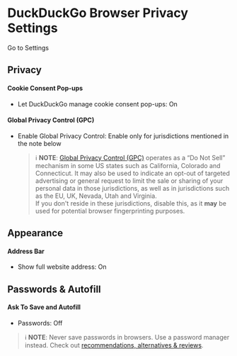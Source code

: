 # DuckDuckGo Browser Privacy Settings

Go to Settings



## Privacy

#### Cookie Consent Pop-ups
- Let DuckDuckGo manage cookie consent pop-ups: On

#### Global Privacy Control (GPC)
- Enable Global Privacy Control: Enable only for jurisdictions mentioned in the note below
  > :information_source: **NOTE**: [Global Privacy Control (GPC)](https://globalprivacycontrol.org/) operates as a “Do Not Sell” mechanism in some US states such as California, Colorado and Connecticut. It may also be used to indicate an opt-out of targeted advertising or general request to limit the sale or sharing of your personal data in those jurisdictions, as well as in jurisdictions such as the EU, UK, Nevada, Utah and Virginia.
  > <br>If you don't reside in these jurisdictions, disable this, as it **may** be used for potential browser fingerprinting purposes.



## Appearance

#### Address Bar
- Show full website address: On



## Passwords & Autofill

#### Ask To Save and Autofill
- Passwords: Off

> :information_source: **NOTE**: Never save passwords in browsers. Use a password manager instead. Check out [recommendations, alternatives & reviews](https://github.com/StellarSand/privacy-settings#recommendations-alternatives--reviews).